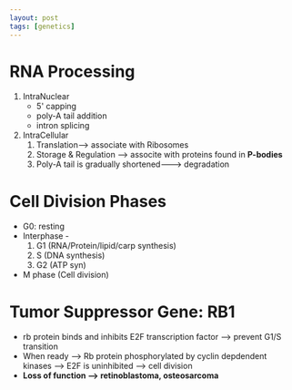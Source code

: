 ```yaml
---
layout: post
tags: [genetics]
---
```



# RNA Processing

1. IntraNuclear
    - 5' capping
    - poly-A tail addition
    - intron splicing
2. IntraCellular    
    1. Translation--> associate with Ribosomes
    2. Storage & Regulation --> associte with proteins found in __P-bodies__ 
    3. Poly-A tail is gradually shortened---> degradation
    

# Cell Division Phases

- G0: resting 
- Interphase - 
    1. G1 (RNA/Protein/lipid/carp synthesis)
    2. S (DNA synthesis)
    3. G2 (ATP syn) 
- M phase (Cell division) 

# Tumor Suppressor Gene: RB1 

- rb protein binds and inhibits E2F transcription factor --> prevent G1/S transition 
- When ready --> Rb protein phosphorylated by cyclin depdendent kinases --> E2F is uninhibited --> cell division
- __Loss of function --> retinoblastoma, osteosarcoma__ 




